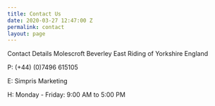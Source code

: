 ```yaml
---
title: Contact Us
date: 2020-03-27 12:47:00 Z
permalink: contact
layout: page
---
```


Contact Details
Molescroft
Beverley
East Riding of Yorkshire
England

 P: (+44) (0)7496 615105

 E: Simpris Marketing

 H: Monday - Friday: 9:00 AM to 5:00 PM